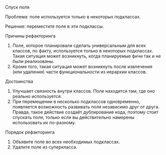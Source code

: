 Спуск поля

Проблема: поле используется только в некоторых подклассах.

Решение: переместите поле в эти подклассы.

Причины рефакторинга

1. Поле, которое планировали сделать универсальным для всех классов, по факту, используется только в некоторых подклассах. Такая ситуация может возникнуть, когда планируемые фичи так и не были реализованы.
2. Кроме того, такая ситуация может возникнуть после извлечения (или удаления) части функциональности из иерархии классов.

Достоинства

1. Улучшает связность внутри классов. Поле находится там, где оно реально используется.
2. При перемещении в несколько подклассов одновременно, появляется возможность развивать поля независимо друг от друга. Правда, такое действие создаёт дублирование кода, поэтому стоит спускать поля, только если вы действительно намерены использовать их по-разному.

Порядок рефакторинга

1. Объявите поле во всех необходимых подклассах.
2. Удалите поле из суперкласса.
